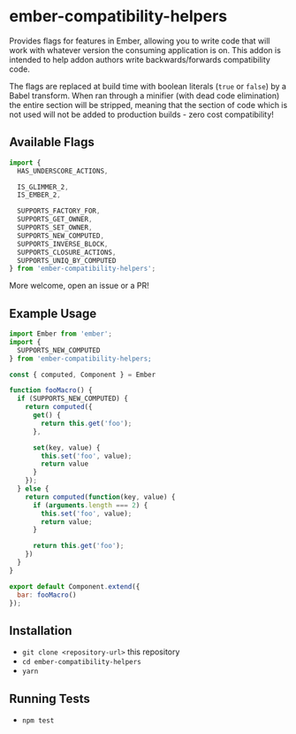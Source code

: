# ember-compatibility-helpers

Provides flags for features in Ember, allowing you to write code that will work
with whatever version the consuming application is on. This addon is intended
to help addon authors write backwards/forwards compatibility code.

The flags are replaced at build time with boolean literals (`true` or `false`)
by a Babel transform. When ran through a minifier (with dead code elimination) the entire section will be stripped, meaning that the section of code which is not used
will not be added to production builds - zero cost compatibility!

## Available Flags

```js
import {
  HAS_UNDERSCORE_ACTIONS,

  IS_GLIMMER_2,
  IS_EMBER_2,

  SUPPORTS_FACTORY_FOR,
  SUPPORTS_GET_OWNER,
  SUPPORTS_SET_OWNER,
  SUPPORTS_NEW_COMPUTED,
  SUPPORTS_INVERSE_BLOCK,
  SUPPORTS_CLOSURE_ACTIONS,
  SUPPORTS_UNIQ_BY_COMPUTED
} from 'ember-compatibility-helpers';
```

More welcome, open an issue or a PR!

## Example Usage

```javascript
import Ember from 'ember';
import {
  SUPPORTS_NEW_COMPUTED
} from 'ember-compatibility-helpers;

const { computed, Component } = Ember

function fooMacro() {
  if (SUPPORTS_NEW_COMPUTED) {
    return computed({
      get() {
        return this.get('foo');
      },

      set(key, value) {
        this.set('foo', value);
        return value
      }
    });
  } else {
    return computed(function(key, value) {
      if (arguments.length === 2) {
        this.set('foo', value);
        return value;
      }

      return this.get('foo');
    })
  }
}

export default Component.extend({
  bar: fooMacro()
});
```

## Installation

* `git clone <repository-url>` this repository
* `cd ember-compatibility-helpers`
* `yarn`

## Running Tests

* `npm test`
